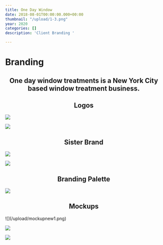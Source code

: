 ```yaml
---
title: One Day Window
date: 2018-08-01T00:00:00.000+00:00
thumbnail: "/upload/1-3.png"
year: 2020
categories: []
description: 'Client Branding '

---
```

<left><h1>Branding</h1></left>

<center><h2>One day window treatments is a New York City based window treatment business.</h2></center>

<center><h2>Logos</h2></center>

![](/upload/1-3.png)

![](/upload/2-3.png)

<center><h2>Sister Brand</h2></center>

![](/upload/3-3.png)

![](/upload/4-2.png)

<center><h2>Branding Palette</h2></center>

![](/upload/5-1.png)

<center><h2>Mockups</h2></center>![](/upload/mockupnew1.png)

![](/upload/mockup-1.png)

![](/upload/b3.png)